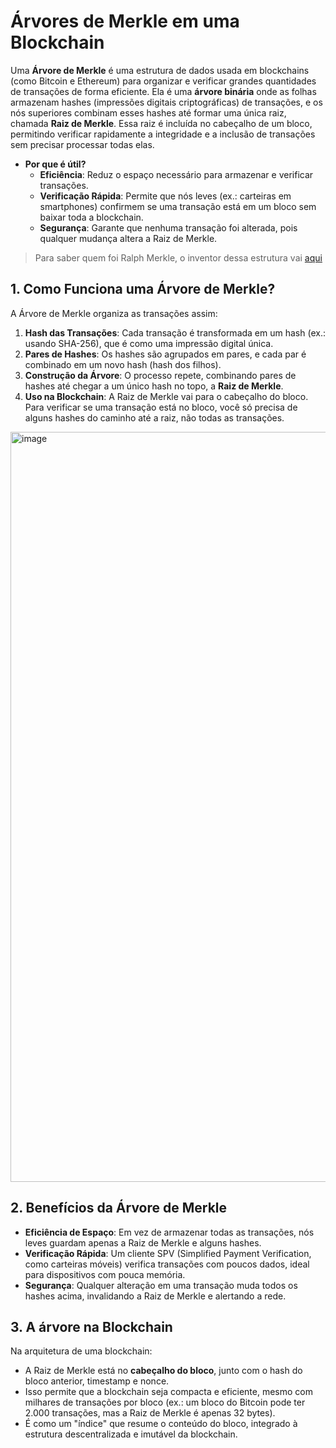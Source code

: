 # Árvores de Merkle em uma Blockchain

Uma **Árvore de Merkle** é uma estrutura de dados usada em blockchains (como Bitcoin e Ethereum) para organizar e verificar grandes quantidades de transações de forma eficiente. Ela é uma **árvore binária** onde as folhas armazenam hashes (impressões digitais criptográficas) de transações, e os nós superiores combinam esses hashes até formar uma única raiz, chamada **Raiz de Merkle**. Essa raiz é incluída no cabeçalho de um bloco, permitindo verificar rapidamente a integridade e a inclusão de transações sem precisar processar todas elas.

- **Por que é útil?**
  - **Eficiência**: Reduz o espaço necessário para armazenar e verificar transações.
  - **Verificação Rápida**: Permite que nós leves (ex.: carteiras em smartphones) confirmem se uma transação está em um bloco sem baixar toda a blockchain.
  - **Segurança**: Garante que nenhuma transação foi alterada, pois qualquer mudança altera a Raiz de Merkle.

> Para saber quem foi Ralph Merkle, o inventor dessa estrutura vai [aqui](https://pt.wikipedia.org/wiki/Ralph_Merkle)

## 1. Como Funciona uma Árvore de Merkle?

A Árvore de Merkle organiza as transações assim:

1. **Hash das Transações**: Cada transação é transformada em um hash (ex.: usando SHA-256), que é como uma impressão digital única.
2. **Pares de Hashes**: Os hashes são agrupados em pares, e cada par é combinado em um novo hash (hash dos filhos).
3. **Construção da Árvore**: O processo repete, combinando pares de hashes até chegar a um único hash no topo, a **Raiz de Merkle**.
4. **Uso na Blockchain**: A Raiz de Merkle vai para o cabeçalho do bloco. Para verificar se uma transação está no bloco, você só precisa de alguns hashes do caminho até a raiz, não todas as transações.


<img width="1200" height="1200" alt="image" src="https://github.com/user-attachments/assets/09f26b9f-782b-411c-826e-74b1f2260aa5" />

## 2. Benefícios da Árvore de Merkle

- **Eficiência de Espaço**: Em vez de armazenar todas as transações, nós leves guardam apenas a Raiz de Merkle e alguns hashes.
- **Verificação Rápida**: Um cliente SPV (Simplified Payment Verification, como carteiras móveis) verifica transações com poucos dados, ideal para dispositivos com pouca memória.
- **Segurança**: Qualquer alteração em uma transação muda todos os hashes acima, invalidando a Raiz de Merkle e alertando a rede.

## 3. A árvore na Blockchain

Na arquitetura de uma blockchain:

- A Raiz de Merkle está no **cabeçalho do bloco**, junto com o hash do bloco anterior, timestamp e nonce.
- Isso permite que a blockchain seja compacta e eficiente, mesmo com milhares de transações por bloco (ex.: um bloco do Bitcoin pode ter 2.000 transações, mas a Raiz de Merkle é apenas 32 bytes).
- É como um "índice" que resume o conteúdo do bloco, integrado à estrutura descentralizada e imutável da blockchain.


